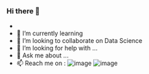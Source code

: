 ### Hi there 👋

- 
- 🌱 I’m currently learning 
- 👯 I’m looking to collaborate on Data Science
- 🤔 I’m looking for help with ...
- 💬 Ask me about ...
- 📫 Reach me on :
![image](https://user-images.githubusercontent.com/67156287/169692530-67ce7966-0700-42a8-9fbc-0788d78b6a4d.png)
![image](https://user-images.githubusercontent.com/67156287/169692586-e2e08321-1f24-4607-b665-8555117c89ad.png)

